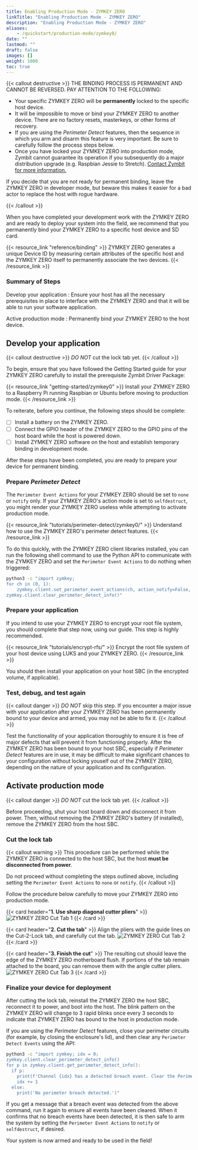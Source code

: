 ```yaml
---
title: Enabling Production Mode - ZYMKEY ZERO
linkTitle: "Enabling Production Mode - ZYMKEY ZERO"
description: "Enabling Production Mode - ZYMKEY ZERO"
aliases:
    - /quickstart/production-mode/zymkey0/
date: ""
lastmod: ""
draft: false
images: []
weight: 1000
toc: true
---
```


{{< callout destructive >}}
THE BINDING PROCESS IS PERMANENT AND CANNOT BE REVERSED. PAY ATTENTION TO THE FOLLOWING:

* Your specific ZYMKEY ZERO will be **permanently** locked to the specific host device.
* It will be impossible to move or bind your ZYMKEY ZERO to another device. There are no factory resets, masterkeys, or other forms of recovery.
* If you are using the *Perimeter Detect* features, then the sequence in which you arm and disarm this feature is very important. Be sure to carefully follow the process steps below.
* Once you have locked your ZYMKEY ZERO into production mode, Zymbit cannot guarantee its operation if you subsequently do a major distribution upgrade (e.g. Raspbian Jessie to Stretch). [Contact Zymbit for more information.](https://www.zymbit.com/contact-us/)

If you decide that you are not ready for permanent binding, leave the ZYMKEY ZERO in developer mode, but beware this makes it easier for a bad actor to replace the host with rogue hardware.

{{< /callout >}}

When you have completed your development work with the ZYMKEY ZERO and are ready to deploy your system into the field, we recommend that you permanently bind your ZYMKEY ZERO to a specific host device and SD card.

{{< resource_link "reference/binding" >}}
ZYMKEY ZERO generates a unique Device ID by measuring certain attributes of the specific host and the ZYMKEY ZERO itself to permanently associate the two devices.
{{< /resource_link >}}

### Summary of Steps

Develop your application
:   Ensure your host has all the necessary prerequisites in place to interface with the ZYMKEY ZERO and that it will be able to run your software application.

Active production mode
:   Permanently bind your ZYMKEY ZERO to the host device.

## Develop your application

{{< callout destructive >}}
*DO NOT* cut the lock tab yet.
{{< /callout >}}

To begin, ensure that you have followed the Getting Started guide for your ZYMKEY ZERO carefully to install the prerequisite Zymbit Driver Package:

{{< resource_link "getting-started/zymkey0" >}}
Install your ZYMKEY ZERO to a Raspberry Pi running Raspbian or Ubuntu before moving to production mode.
{{< /resource_link >}}

To reiterate, before you continue, the following steps should be complete:

* [ ] Install a battery on the ZYMKEY ZERO.
* [ ] Connect the GPIO header of the ZYMKEY ZERO to the GPIO pins of the host board while the host is powered down.
* [ ] Install ZYMKEY ZERO software on the host and establish temporary binding in development mode.

After these steps have been completed, you are ready to prepare your device for permanent binding.

### Prepare *Perimeter Detect*

The `Perimeter Event Actions` for your ZYMKEY ZERO should be set to `none` or `notify` only. If your ZYMKEY ZERO's action mode is set to `selfdestruct`, you might render your ZYMKEY ZERO useless while attempting to activate production mode.

{{< resource_link "tutorials/perimeter-detect/zymkey0/" >}}
Understand how to use the ZYMKEY ZERO's perimeter detect features.
{{< /resource_link >}}

To do this quickly, with the ZYMKEY ZERO client libraries installed, you can run the following shell command to use the Python API to communicate with the ZYMKEY ZERO and set the `Perimeter Event Actions` to do nothing when triggered:

```bash
python3 -c "import zymkey;
for ch in (0, 1):
    zymkey.client.set_perimeter_event_actions(ch, action_notify=False, action_self_destruct=False)
zymkey.client.clear_perimeter_detect_info()"
```

### Prepare your application

If you intend to use your ZYMKEY ZERO to encrypt your root file system, you should complete that step now, using our guide. This step is highly recommended.

{{< resource_link "tutorials/encrypt-rfs/" >}}
Encrypt the root file system of your host device using LUKS and your ZYMKEY ZERO.
{{< /resource_link >}}

You should then install your application on your host SBC (in the encrypted volume, if applicable).

### Test, debug, and test again

{{< callout danger >}}
*DO NOT* skip this step. If you encounter a major issue with your application after your ZYMKEY ZERO has been permanently bound to your device and armed, you may not be able to fix it.
{{< /callout >}}

Test the functionality of your application thoroughly to ensure it is free of major defects that will prevent it from functioning properly. After the ZYMKEY ZERO has been bound to your host SBC, especially if *Perimeter Detect* features are in use, it may be difficult to make significant chances to your configuration without locking youself out of the ZYMKEY ZERO, depending on the nature of your application and its configuration.

## Activate production mode

{{< callout danger >}}
*DO NOT* cut the lock tab yet.
{{< /callout >}}

Before proceeding, shut your host board down and disconnect it from power. Then, without removing the ZYMKEY ZERO's battery (if installed), remove the ZYMKEY ZERO from the host SBC.

### Cut the lock tab

{{< callout warning >}}
This procedure can be performed while the ZYMKEY ZERO is connected to the host SBC, but the host **must be disconnected from power**.

Do not proceed without completing the steps outlined above, including setting the `Perimeter Event Actions` to `none` or `notify`.
{{< /callout >}}

Follow the procedure below carefully to move your ZYMKEY ZERO into production mode.

{{< card header="**1. Use sharp diagonal cutter pliers**" >}}
![ZYMKEY ZERO Cut Tab 1](ZK-cut-tab-1.png)
{{< /card >}}

{{< card header="**2. Cut the tab**" >}}
Align the pliers with the guide lines on the Cut-2-Lock tab, and carefully cut the tab.
![ZYMKEY ZERO Cut Tab 2](ZK-cut-tab-2.png)
{{< /card >}}

{{< card header="**3. Finish the cut**" >}}
The resulting cut should leave the edge of the ZYMKEY ZERO motherboard flush. If portions of the tab remain attached to the board, you can remove them with the angle cutter pliers.
![ZYMKEY ZERO Cut Tab 3](ZK-cut-tab-3.png)
{{< /card >}}

### Finalize your device for deployment

After cutting the lock tab, reinstall the ZYMKEY ZERO the host SBC, reconnect it to power, and boot into the host. The blink pattern on the ZYMKEY ZERO will change to 3 rapid blinks once every 3 seconds to indicate that ZYMKEY ZERO has bound to the host in production mode.

If you are using the *Perimeter Detect* features, close your perimeter circuits (for example, by closing the enclosure's lid), and then clear any `Perimeter Detect Events` using the API:

```bash
python3 -c "import zymkey; idx = 0;
zymkey.client.clear_perimeter_detect_info()
for p in zymkey.client.get_perimeter_detect_info():
  if p:
    print(f'Channel {idx} has a detected breach event. Clear the Perimeter Detect Events again.')
    idx += 1
  else:
    print('No perimeter breach detected.')"
```

If you get a message that a breach event was detected from the above command, run it again to ensure all events have been cleared. When it confirms that no breach events have been detected, it is then safe to arm the system by setting the `Perimeter Event Actions` to `notify` or `selfdestruct`, if desired.

Your system is now armed and ready to be used in the field!

